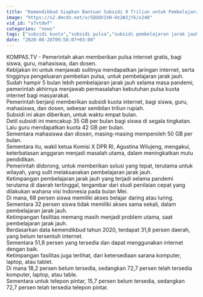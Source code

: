 ```yaml
---
title: "Kemendikbud Siapkan Bantuan Subsidi 9 Triliun untuk Pembelajaran Jarak Jauh"
image: "https://s2.dmcdn.net/v/SQUQV1VH-Hz2W3jYk/x240"
vid_id: "x7vtdwf"
categories: "news"
tags: ["subsidi kuota","subsidi pulsa","subsidi pembelajaran jarak jauh"]
date: "2020-08-28T09:58:07+03:00"
---
```

KOMPAS.TV - Pemerintah akan memberikan pulsa internet gratis, bagi siswa, guru, mahasiswa, dan dosen.   <br>Kebijakan ini untuk menjawab sulitnya mendapatkan jaringan internet, serta tingginya pengeluaran pembelian pulsa, untuk  pembelajaran jarak jauh.   <br>Sudah hampir 5 bulan lebih pembelajaran jarak jauh selama masa pandemi, pemerintah akhirnya menjawab permasalahan kebutuhan pulsa kuota internet bagi masyarakat.   <br>Pemerintah berjanji memberikan subsidi kuota internet, bagi siswa, guru, mahasiswa, dan dosen, sebesar sembilan triliun rupiah.   <br>Subsidi ini akan diberikan, untuk waktu empat bulan.   <br>Detil subsidi ini mencakup 35 GB per bulan bagi siswa di segala tingkatan.   <br>Lalu guru mendapatkan kuota 42 GB per bulan.   <br>Sementara mahasiswa dan diosen, masing-masing memperoleh 50 GB per bulan.   <br>Sementara itu, wakil ketua Komisi X DPR RI, Agustina Wilujeng, mengakui, keterbatasan anggaran menjadi masalah utama, dalam meningkatkan mutu pendidikan.   <br>Pemerintah didorong, untuk memberikan solusi yang tepat, terutama untuk wilayah, yang sulit melaksanakan pembelajaran jarak jauh.   <br>Ketimpangan pembelajaran jarak jauh yang terjadi selama pandemi terutama di daerah tertinggal, tergambar dari studi penilaian cepat yang dilakukan wahana visi Indonesia pada bulan Mei.   <br>Di mana, 68 persen siswa memiliki akses belajar daring atau luring.   <br>Sementara 32 persen siswa tidak memiliki akses sama sekali, dalam pembelajaran jarak jauh.   <br>Ketimpangan fasilitas memang masih menjadi problem utama, saat pembelajaran jarak jauh.   <br>Berdasarkan data kemendikbud tahun 2020, terdapat 31,8 persen daerah, yang belum tersentuh internet.   <br>Sementara 51,8 persen yang tersedia dan dapat menggunakan internet dengan baik.   <br>Ketimpangan fasilitas juga terlihat, dari ketersediaan sarana komputer, laptop, atau tablet.   <br>Di mana 18,2 persen belum tersedia, sedangkan 72,7 persen telah tersedia komputer, laptop, atau table.   <br>Sementara untuk telepon pintar, 15,7 persen belum tersedia, sedangkan 72,7 persen telah tersedia telepon pintar.   <br>
